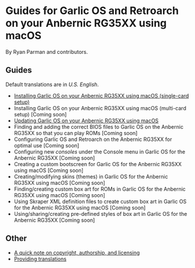 # Guides for Garlic OS and Retroarch on your Anbernic RG35XX using macOS

By Ryan Parman and contributors.

## Guides

Default translations are in _U.S. English_.

* [Installing Garlic OS on your Anbernic RG35XX using macOS (single-card setup)](docs/installing-garlicos-single-card.en_us.md)
* Installing Garlic OS on your Anbernic RG35XX using macOS (multi-card setup) [Coming soon]
* [Updating Garlic OS on your Anbernic RG35XX using macOS](docs/updating-garlicos.en_us.md)
* Finding and adding the correct BIOS files to Garlic OS on the Anbernic RG35XX so that you can play ROMs [Coming soon]
* Configuring Garlic OS and Retroarch on the Anbernic RG35XX for optimal use [Coming soon]
* Configuring new _consoles_ under the Console menu in Garlic OS for the Anbernic RG35XX [Coming soon]
* Creating a custom bootscreen for Garlic OS for the Anbernic RG35XX using macOS [Coming soon]
* Creating/modifying skins (themes) in Garlic OS for the Anbernic RG35XX using macOS [Coming soon]
* Finding/creating custom box art for ROMs in Garlic OS for the Anbernic RG35XX using macOS [Coming soon]
* Using Skraper XML definition files to create custom box art in Garlic OS for the Anbernic RG35XX using macOS [Coming soon]
* Using/sharing/creating pre-defined styles of box art in Garlic OS for the Anbernic RG35XX [Coming soon]

## Other

* [A quick note on copyright, authorship, and licensing](QUICK_NOTE_ON_COPYRIGHT_AUTHORSHIP_LICENSING.md)
* [Providing translations](PROVIDING_TRANSLATIONS.md)
